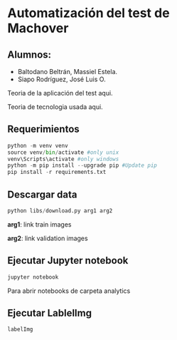 # Automatización del test de Machover

## Alumnos:
-  Baltodano Beltrán, Massiel Estela.
-  Siapo Rodríguez, José Luis O.


Teoria de la aplicación del test aqui.

Teoria de tecnologia usada aqui.

## Requerimientos


``` python
python -m venv venv
source venv/bin/activate #only unix
venv\Scripts\activate #only windows
python -m pip install --upgrade pip #Update pip
pip install -r requirements.txt
```
## Descargar data

``` python
python libs/download.py arg1 arg2
```
**arg1**: link train images

**arg2**: link validation images

## Ejecutar Jupyter notebook

``` bash
jupyter notebook
```

Para abrir notebooks de carpeta analytics

## Ejecutar LablelImg

``` bash
labelImg
```